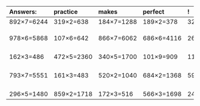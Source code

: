 | Answers: | practice | makes | perfect | ! |
| :--- | :--- | :--- | :--- | :--- |
| 892×7=6244 | 319×2=638 | 184×7=1288 | 189×2=378 | 321×6=1926 | 
|   |   |   |   |   | 
|   |   |   |   |   | 
|   |   |   |   |   | 
| 978×6=5868 | 107×6=642 | 866×7=6062 | 686×6=4116 | 264×9=2376 | 
|   |   |   |   |   | 
|   |   |   |   |   | 
|   |   |   |   |   | 
|   |   |   |   |   | 
| 162×3=486 | 472×5=2360 | 340×5=1700 | 101×9=909 | 114×8=912 | 
|   |   |   |   |   | 
|   |   |   |   |   | 
|   |   |   |   |   | 
|   |   |   |   |   | 
| 793×7=5551 | 161×3=483 | 520×2=1040 | 684×2=1368 | 593×9=5337 | 
|   |   |   |   |   | 
|   |   |   |   |   | 
|   |   |   |   |   | 
|   |   |   |   |   | 
| 296×5=1480 | 859×2=1718 | 172×3=516 | 566×3=1698 | 243×4=972 | 
